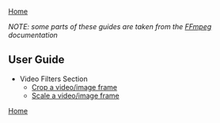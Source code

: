 [Home](index.md)

_NOTE: some parts of these guides are taken from the [FFmpeg](https://ffmpeg.org/documentation.html) documentation_    

## User Guide
- Video Filters Section
  * [Crop a video/image frame](Pages/FilterCrop.md) 
  * [Scale a video/image frame](Pages/FilterScaling.md) 

[Home](index.md)
